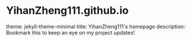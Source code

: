# YihanZheng111.github.io
theme: jekyll-theme-minimal
title: YihanZheng111's homepage
description: Bookmark this to keep an eye on my project updates!
